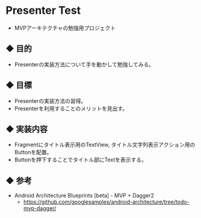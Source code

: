 # Presenter Test

* MVPアーキテクチャの勉強用プロジェクト

## ◆ 目的
* Presenterの実装方法について手を動かして勉強してみる。

## ◆ 目標
* Presenterの実装方法の習得。
* Presenterを利用することのメリットを見出す。

## ◆ 実装内容
* Fragmentにタイトル表示用のTextView, タイトル文字列表示アクション用のButtonを配置。
* Buttonを押下することでタイトル部にTextを表示する。

## ◆ 参考
* Android Architecture Blueprints [beta] - MVP + Dagger2
    * https://github.com/googlesamples/android-architecture/tree/todo-mvp-dagger/
